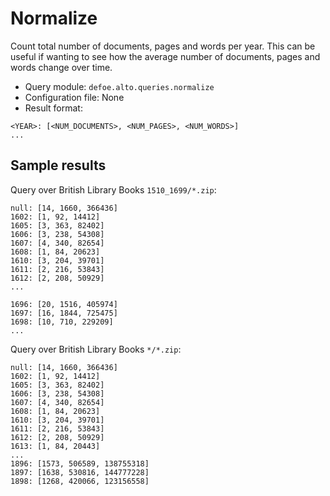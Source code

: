 # Normalize

Count total number of documents, pages and words per year. This can be useful if wanting to see how the average number of documents, pages and words change over time.

* Query module: `defoe.alto.queries.normalize`
* Configuration file: None
* Result format:

```
<YEAR>: [<NUM_DOCUMENTS>, <NUM_PAGES>, <NUM_WORDS>]
...
```

## Sample results

Query over British Library Books `1510_1699/*.zip`:

```
null: [14, 1660, 366436]
1602: [1, 92, 14412]
1605: [3, 363, 82402]
1606: [3, 238, 54308]
1607: [4, 340, 82654]
1608: [1, 84, 20623]
1610: [3, 204, 39701]
1611: [2, 216, 53843]
1612: [2, 208, 50929]
...

1696: [20, 1516, 405974]
1697: [16, 1844, 725475]
1698: [10, 710, 229209]
...
```

Query over British Library Books `*/*.zip`:

```
null: [14, 1660, 366436]
1602: [1, 92, 14412]
1605: [3, 363, 82402]
1606: [3, 238, 54308]
1607: [4, 340, 82654]
1608: [1, 84, 20623]
1610: [3, 204, 39701]
1611: [2, 216, 53843]
1612: [2, 208, 50929]
1613: [1, 84, 20443]
...
1896: [1573, 506589, 138755318]
1897: [1638, 530816, 144777228]
1898: [1268, 420066, 123156558]
